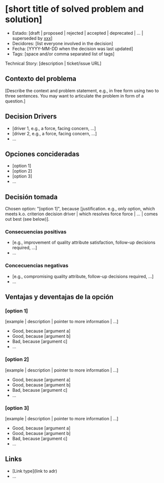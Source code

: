# [short title of solved problem and solution]

- Estado: [draft | proposed | rejected | accepted | deprecated | … | superseded by [xxx](yyyymmdd-xxx.md)] <!-- optional -->
- Decidores: [list everyone involved in the decision] <!-- optional -->
- Fecha: [YYYY-MM-DD when the decision was last updated] <!-- optional. To customize the ordering without relying on Git creation dates and filenames -->
- Tags: [space and/or comma separated list of tags] <!-- optional -->

Technical Story: [description | ticket/issue URL] <!-- optional -->

## Contexto del problema

[Describe the context and problem statement, e.g., in free form using two to three sentences. You may want to articulate the problem in form of a question.]

## Decision Drivers <!-- optional -->

- [driver 1, e.g., a force, facing concern, …]
- [driver 2, e.g., a force, facing concern, …]
- … <!-- numbers of drivers can vary -->

## Opciones concideradas

- [option 1]
- [option 2]
- [option 3]
- … <!-- numbers of options can vary -->

## Decisión tomada

Chosen option: "[option 1]", because [justification. e.g., only option, which meets k.o. criterion decision driver | which resolves force force | … | comes out best (see below)].

### Consecuencias positivas <!-- optional -->

- [e.g., improvement of quality attribute satisfaction, follow-up decisions required, …]
- …

### Concecuencias negativas <!-- optional -->

- [e.g., compromising quality attribute, follow-up decisions required, …]
- …

## Ventajas y deventajas de la opción <!-- optional -->

### [option 1]

[example | description | pointer to more information | …] <!-- optional -->

- Good, because [argument a]
- Good, because [argument b]
- Bad, because [argument c]
- … <!-- numbers of pros and cons can vary -->

### [option 2]

[example | description | pointer to more information | …] <!-- optional -->

- Good, because [argument a]
- Good, because [argument b]
- Bad, because [argument c]
- … <!-- numbers of pros and cons can vary -->

### [option 3]

[example | description | pointer to more information | …] <!-- optional -->

- Good, because [argument a]
- Good, because [argument b]
- Bad, because [argument c]
- … <!-- numbers of pros and cons can vary -->

## Links <!-- optional -->

- [Link type](link to adr) <!-- example: Refined by [xxx](yyyymmdd-xxx.md) -->
- … <!-- numbers of links can vary -->
